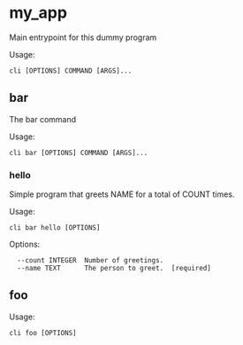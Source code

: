 # my_app

Main entrypoint for this dummy program

Usage:

```
cli [OPTIONS] COMMAND [ARGS]...
```

## bar

The bar command

Usage:

```
cli bar [OPTIONS] COMMAND [ARGS]...
```

### hello

Simple program that greets NAME for a total of COUNT times.

Usage:

```
cli bar hello [OPTIONS]
```

Options:

```
  --count INTEGER  Number of greetings.
  --name TEXT      The person to greet.  [required]
```

## foo

Usage:

```
cli foo [OPTIONS]
```
